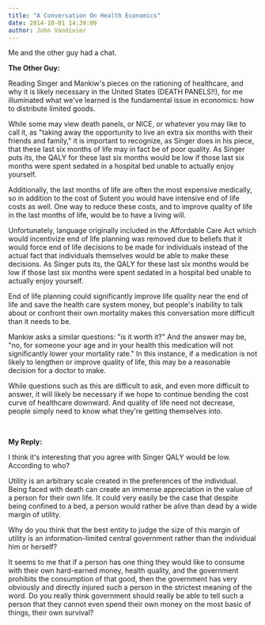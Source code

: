 ```yaml
---
title: "A Conversation On Health Economics"
date: 2014-10-01 14:39:09
author: John Vandivier
---
```




Me and the other guy had a chat.
<p style=\"text-align: center;\"><strong>The Other Guy:</strong></p>
Reading Singer and Mankiw's pieces on the rationing of healthcare, and why it is likely necessary in the United States (DEATH PANELS!!), for me illuminated what we've learned is the fundamental issue in economics: how to distribute limited goods.

While some may view death panels, or NICE, or whatever you may like to call it, as \"taking away the opportunity to live an extra six months with their friends and family,\" it is important to recognize, as Singer does in his piece, that these last six months of life may in fact be of poor quality. As Singer puts its, the QALY for these last six months would be low if those last six months were spent sedated in a hospital bed unable to actually enjoy yourself.

Additionally, the last months of life are often the most expensive medically, so in addition to the cost of Sutent you would have intensive end of life costs as well. One way to reduce these costs, and to improve quality of life in the last months of life, would be to have a living will.

Unfortunately, language originally included in the Affordable Care Act which would incentivize end of life planning was removed due to beliefs that it would force end of life decisions to be made for individuals instead of the actual fact that individuals themselves would be able to make these decisions. As Singer puts its, the QALY for these last six months would be low if those last six months were spent sedated in a hospital bed unable to actually enjoy yourself.

End of life planning could significantly improve life quality near the end of life and save the health care system money, but people's inability to talk about or confront their own mortality makes this conversation more difficult than it needs to be.

Mankiw asks a similar questions: \"is it worth it?\" And the answer may be, \"no, for someone your age and in your health this medication will not significantly lower your mortality rate.\" In this instance, if a medication is not likely to lengthen or improve quality of life, this may be a reasonable decision for a doctor to make.

While questions such as this are difficult to ask, and even more difficult to answer, it will likely be necessary if we hope to continue bending the cost curve of healthcare downward. And quality of life need not decrease, people simply need to know what they're getting themselves into.

&nbsp;
<p style=\"text-align: center;\"><strong>My Reply:</strong></p>
I think it's interesting that you agree with Singer QALY would be low. According to who?

Utility is an arbitrary scale created in the preferences of the individual. Being faced with death can create an immense appreciation in the value of a person for their own life. It could very easily be the case that despite being confined to a bed, a person would rather be alive than dead by a wide margin of utility.

Why do you think that the best entity to judge the size of this margin of utility is an information-limited central government rather than the individual him or herself?

It seems to me that if a person has one thing they would like to consume with their own hard-earned money, health quality, and the government prohibits the consumption of that good, then the government has very obviously and directly injured such a person in the strictest meaning of the word. Do you really think government should really be able to tell such a person that they cannot even spend their own money on the most basic of things, their own survival?